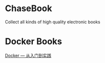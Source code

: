 # ChaseBook
Collect all kinds of high quality electronic books

# Docker Books
[Docker — 从入门到实践](https://docker_practice.gitee.io/)
